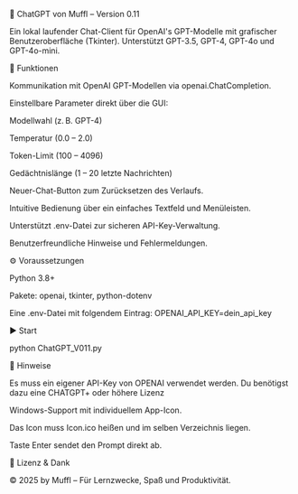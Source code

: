 🧠 ChatGPT von Muffl – Version 0.11

Ein lokal laufender Chat-Client für OpenAI's GPT-Modelle mit grafischer Benutzeroberfläche (Tkinter). Unterstützt GPT-3.5, GPT-4, GPT-4o und GPT-4o-mini.

🚀 Funktionen

Kommunikation mit OpenAI GPT-Modellen via openai.ChatCompletion.

Einstellbare Parameter direkt über die GUI:

Modellwahl (z. B. GPT-4)

Temperatur (0.0 – 2.0)

Token-Limit (100 – 4096)

Gedächtnislänge (1 – 20 letzte Nachrichten)

Neuer-Chat-Button zum Zurücksetzen des Verlaufs.

Intuitive Bedienung über ein einfaches Textfeld und Menüleisten.

Unterstützt .env-Datei zur sicheren API-Key-Verwaltung.

Benutzerfreundliche Hinweise und Fehlermeldungen.

⚙️ Voraussetzungen

Python 3.8+

Pakete: openai, tkinter, python-dotenv

Eine .env-Datei mit folgendem Eintrag:
OPENAI_API_KEY=dein_api_key

▶️ Start

python ChatGPT_V011.py

📁 Hinweise

Es muss ein eigener API-Key von OPENAI verwendet werden.
Du benötigst dazu eine CHATGPT+ oder höhere Lizenz

Windows-Support mit individuellem App-Icon.

Das Icon muss Icon.ico heißen und im selben Verzeichnis liegen.

Taste Enter sendet den Prompt direkt ab.

🧠 Lizenz & Dank

© 2025 by Muffl – Für Lernzwecke, Spaß und Produktivität.
